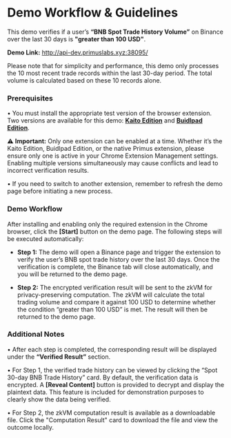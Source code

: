 # Demo Workflow & Guidelines

This demo verifies if a user’s **“BNB Spot Trade History Volume”** on Binance over the last 30 days is **"greater than 100 USD"**. 

**Demo Link:** http://api-dev.primuslabs.xyz:38095/

Please note that for simplicity and performance, this demo only processes the 10 most recent trade records within the last 30-day period. The total volume is calculated based on these 10 records alone.

### Prerequisites

•	You must install the appropriate test version of the browser extension. Two versions are available for this demo: **[Kaito Edition](https://github.com/primus-labs/DVC-example-frontend/blob/main/extensions/Kaito.zip)** and **[Buidlpad Edition](https://github.com/primus-labs/DVC-example-frontend/blob/main/extensions/Buidlpad.zip)**.

⚠️ **Important:** Only one extension can be enabled at a time. Whether it’s the Kaito Edition, Buidlpad Edition, or the native Primus extension, please ensure only one is active in your Chrome Extension Management settings. Enabling multiple versions simultaneously may cause conflicts and lead to incorrect verification results.

•	If you need to switch to another extension, remember to refresh the demo page before initiating a new process.

### Demo Workflow

After installing and enabling only the required extension in the Chrome browser, click the **[Start]** button on the demo page. The following steps will be executed automatically:

- **Step 1:**	The demo will open a Binance page and trigger the extension to verify the user’s BNB spot trade history over the last 30 days. Once the verification is complete, the Binance tab will close automatically, and you will be returned to the demo page.

- **Step 2:**	The encrypted verification result will be sent to the zkVM for privacy-preserving computation. The zkVM will calculate the total trading volume and compare it against 100 USD to determine whether the condition “greater than 100 USD” is met. The result will then be returned to the demo page.

### Additional Notes

•	After each step is completed, the corresponding result will be displayed under the **“Verified Result”** section.

•	For Step 1, the verified trade history can be viewed by clicking the “Spot 30-day BNB Trade History” card. By default, the verification data is encrypted. A **[Reveal Content]** button is provided to decrypt and display the plaintext data. This feature is included for demonstration purposes to clearly show the data being verified.

•	For Step 2, the zkVM computation result is available as a downloadable file. Click the "Computation Result" card to download the file and view the outcome locally.
